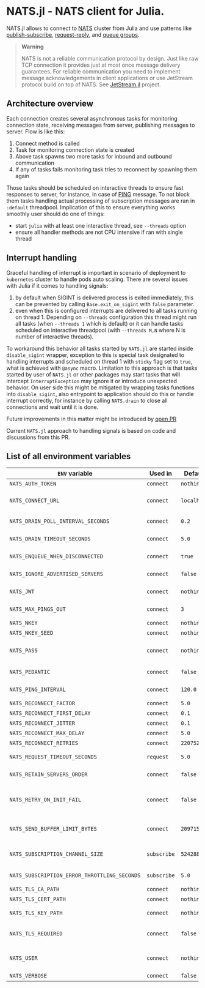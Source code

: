 # NATS.jl - NATS client for Julia.

NATS.jl allows to connect to [NATS](https://nats.io) cluster from Julia and use
patterns like [publish-subscribe](https://docs.nats.io/nats-concepts/core-nats/pubsub),
[request-reply](https://docs.nats.io/nats-concepts/core-nats/reqreply), and 
[queue groups](https://docs.nats.io/nats-concepts/core-nats/queue).

> **Warning**
> 
> NATS is not a reliable communication protocol by design. Just like raw TCP connection it provides just at most once message delivery guarantees.
> For reliable communication you need to implement message acknowledgements in client applications or use JetStream protocol build on top of NATS. See [JetStream.jl](https://github.com/jakubwro/JetStream.jl) project.

## Architecture overview

Each connection creates several asynchronous tasks for monitoring connection state, receiving messages from server, publishing messages to server. Flow is like this:
1. Connect method is called
2. Task for monitoring connection state is created
3. Above task spawns two more tasks for inbound and outbound communication
4. If any of tasks fails monitoring task tries to reconnect by spawning them again

Those tasks should be scheduled on interactive threads to ensure fast responses to server, for instance, in case of [PING](https://jakubwro.github.io/NATS.jl/dev/protocol/#NATS.Ping) message. To not block them tasks handling actual processing of subscription messages are ran in `:default` threadpool. Implication of this to ensure everything works smoothly user should do one of things:
 - start `julia` with at least one interactive thread, see `--threads` option
 - ensure all handler methods are not CPU intensive if ran with single thread

## Interrupt handling

Graceful handling of interrupt is important in scenario of deployment to `kubernetes` cluster to handle pods auto scaling.
There are several issues with Julia if it comes to handling signals:
1. by default when SIGINT is delivered process is exited immediately, this can be prevented by calling `Base.exit_on_sigint` with `false` parameter.
2. even when this is configured interrupts are delivered to all tasks running on thread 1. Depending on `--threads` configuration this thread might run all tasks (when `--threads 1` which is default) or it can handle tasks scheduled on interactive threadpool (with `--threads M,N` where N is number of interactive threads). 

To workaround this behavior all tasks started by `NATS.jl` are started inside `disable_sigint` wrapper, exception to this is special task designated to handling interrupts and scheduled on thread 1 with `sticky` flag set to `true`, what is achieved with `@async` macro.
Limitation to this approach is that tasks started by user of `NATS.jl` or other packages may start tasks that will intercept `InterruptException` may ignore it or introduce unexpected behavior. On user side this might be mitigated by wrapping tasks functions into `disable_sigint`, also entrypoint to application should do this or handle interrupt correctly, for instance by calling `NATS.drain` to close all connections and wait until it is done.

Future improvements in this matter might be introduced by [open PR](https://github.com/JuliaLang/julia/pull/49541)

Current `NATS.jl` approach to handling signals is based on code and discussions from this PR. 

## List of all environment variables

| `ENV` variable                                | Used in      | Default if not set | Description
|-----------------------------------------------|--------------|--------------------|-------------
| `NATS_AUTH_TOKEN`                             | `connect`    | `nothing`          | Client authorization token   
| `NATS_CONNECT_URL`                            | `connect`    | `localhost:4222`   | Connection url, multiple urls to the same NATS cluster can be provided, for example `nats:://localhost:4222,tls://localhost:4223`    
| `NATS_DRAIN_POLL_INTERVAL_SECONDS`            | `connect`    | `0.2`              | Interval in seconds how often `drain` will check if all buffers are consumed.
| `NATS_DRAIN_TIMEOUT_SECONDS`                  | `connect`    | `5.0`              | Maximum time (in seconds) `drain` will block before returning error
| `NATS_ENQUEUE_WHEN_DISCONNECTED`              | `connect`    | `true`             | Allows buffering outgoing messages during disconnection
| `NATS_IGNORE_ADVERTISED_SERVERS`              | `connect`    | `false`            | Ignores other cluster servers returned by server
| `NATS_JWT`                                    | `connect`    | `nothing`          | The JWT that identifies a user permissions and account                                  
| `NATS_MAX_PINGS_OUT`                          | `connect`    | `3`                | How many pings in a row might fail before connection will be restarted
| `NATS_NKEY`                                   | `connect`    | `nothing`          | The public NKey to authenticate the client
| `NATS_NKEY_SEED`                              | `connect`    | `nothing`          | the private NKey to authenticate the client
| `NATS_PASS`                                   | `connect`    | `nothing`          | Connection password, can be also passed in url `nats://john:passw0rd@localhost:4223` but env variable has higher priority
| `NATS_PEDANTIC`                               | `connect`    | `false`            | Turns on additional strict format checking, e.g. for properly formed subjects
| `NATS_PING_INTERVAL`                          | `connect`    | `120.0`            | Interval in seconds how often server should be pinged to check connection health
| `NATS_RECONNECT_FACTOR`                       | `connect`    | `5.0`                 | Exponential reconnect delays configuration
| `NATS_RECONNECT_FIRST_DELAY`                  | `connect`    | `0.1`                 | Exponential reconnect delays configuration
| `NATS_RECONNECT_JITTER`                       | `connect`    | `0.1`                 | Exponential reconnect delays configuration
| `NATS_RECONNECT_MAX_DELAY`                    | `connect`    | `5.0`                 | Exponential reconnect delays configuration
| `NATS_RECONNECT_RETRIES`                      | `connect`    | `220752000000000000`  | Exponential reconnect delays configuration
| `NATS_REQUEST_TIMEOUT_SECONDS`                | `request`    | `5.0`              | Time how long `request` will block before returning error
| `NATS_RETAIN_SERVERS_ORDER`                   | `connect`    | `false`            | Changes connection url selection policy from random to sequence they were provided.
| `NATS_RETRY_ON_INIT_FAIL`                     | `connect`    | `false`            | If set to true `connect` will not throw and error if connection init fails, but will continue retrying in background returning immediately connection in `CONNECTING` state.
| `NATS_SEND_BUFFER_LIMIT_BYTES`                | `connect`    | `2097152`          | Soft limit for buffer of messages pending. If too small operations that send messages to server (e.g. `publish`) may throw an exception
| `NATS_SUBSCRIPTION_CHANNEL_SIZE`              | `subscribe`  | `524288`           | How many messages waiting for processing subscription buffer can hold, if it gets full messages will be dropped.
| `NATS_SUBSCRIPTION_ERROR_THROTTLING_SECONDS`  | `subscribe`  | `5.0`              | How often subscription handler exceptions are reported in logs
| `NATS_TLS_CA_PATH`                            | `connect`    | `nothing`          | Path to CA certificate file if TLS is used
| `NATS_TLS_CERT_PATH`                          | `connect`    | `nothing`          | Path to client certificate file if TLS is used
| `NATS_TLS_KEY_PATH`                           | `connect`    | `nothing`          | Path to client private certificate file if TLS is used 
| `NATS_TLS_REQUIRED`                           | `connect`    | `false`            | Forces TLS connection. TLS can be also forced by using url with `tls` scheme, example `tls://localhost:4223`
| `NATS_USER`                                   | `connect`    | `nothing`          | Connection username, can be also passed in url `nats://john:passw0rd@localhost:4223` but env variable has higher priority
| `NATS_VERBOSE`                                | `connect`    | `false`            | Turns on protocol acknowledgements
